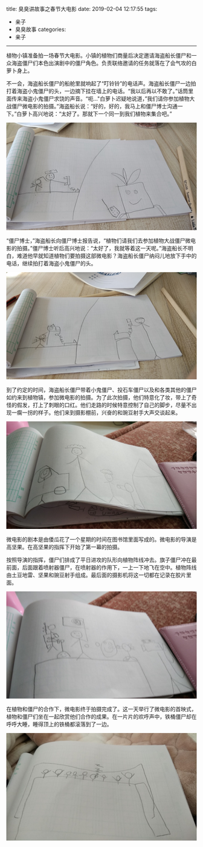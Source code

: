 title: 臭臭讲故事之春节大电影
date: 2019-02-04 12:17:55
tags:
- 亲子
- 臭臭故事
categories:
- 亲子
---

植物小镇准备拍一场春节大电影。小镇的植物们商量后决定邀请海盗船长僵尸和一众海盗僵尸们本色出演剧中的僵尸角色。负责联络邀请的任务就落在了会气攻的白萝卜身上。

不一会，海盗船长僵尸的船舱里就响起了“叮铃铃”的电话声。海盗船长僵尸一边拍打着海盗小鬼僵尸的头，一边摘下挂在墙上的电话。“我以后再以不敢了。”话筒里面传来海盗小鬼僵尸求饶的声音。“呃..."白萝卜迟疑地说道，”我们请你参加植物大战僵尸微电影的拍摄。”海盗船长说：“好的，好的，我马上和僵尸博士沟通一下。”白萝卜高兴地说：“太好了。那就下一个同一到我们植物来集合吧。”

![白萝卜与海盗船长僵尸通电话](/images/story-with-chouchou-3/566824332.jpg)

“僵尸博士，”海盗船长向僵尸博士报告说，“植物们请我们去参加植物大战僵尸微电影的拍摄。”僵尸博士听后高兴地说：“太好了，我就等着这一天呢。”海盗船长不明白，难道他早就知道植物们要拍摄这部微电影？海盗船长僵尸纳闷儿地放下手中的电话，继续拍打着海盗小鬼僵尸的头。

![海盗船长与僵尸博士的沟通](/images/story-with-chouchou-3/856124223.jpg)

到了约定的时间，海盗船长僵尸带着小鬼僵尸、投石车僵尸以及和各类其他的僵尸如约来到植物镇，参加微电影的拍摄。为了此次拍摄，他们特意化了妆，带上了奇怪的假发，打上了刺眼的口红。他们走路的时候特意控制了自己的脚步，尽量不出现一瘸一拐的样子。他们来到摄影棚前，兴奋的和豌豆射手大声交谈起来。

![海盗船长僵尸与小鬼僵尸们来到植物镇](/images/story-with-chouchou-3/606202486.jpg)

微电影的剧本是由倭瓜花了一个星期的时间在图书馆里面写成的。微电影的导演是高坚果。在高坚果的指挥下开始了第一幕的拍摄。

按照导演的指挥，僵尸们排成了平日进攻的队形向植物阵线冲去。旗子僵尸冲在最前面，后面跟着喷射器僵尸，在喷射器的作用下，一上一下地飞在空中。植物阵线由土豆地雷、坚果和豌豆射手组成。最后面的摄影机将这一切都在记录在胶片里面。

![微电影拍摄](/images/story-with-chouchou-3/1917247936.jpg)

在植物和僵尸的合作下，微电影终于拍摄完成了。这一天举行了微电影的首映式，植物和僵尸们坐在一起欣赏他们合作的成果。在一片片的欢呼声中，铁桶僵尸却在呼呼大睡，睡得顶上的铁桶都滚落到了一边。

![铁桶僵尸呼呼大睡](/images/story-with-chouchou-3/1773167158.jpg)